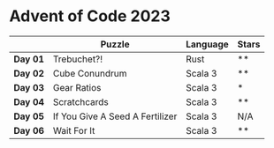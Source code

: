 # Advent of Code 2023

| 	            | Puzzle         	 | Language 	| Stars	|
|--------------|------------------|------------|----------	|
| **Day 01** 	 | Trebuchet?!    	 		| Rust     	| **	|
| **Day 02** 	 | Cube Conundrum 	 		| Scala 3  	| **	|
| **Day 03** 	 | Gear Ratios  	 		| Scala 3  	| *	|
| **Day 04** 	 | Scratchcards  	 		| Scala 3  	| **	|
| **Day 05** 	 | If You Give A Seed A Fertilizer  	| Scala 3  	| N/A	|
| **Day 06** 	 | Wait For It  	 		| Scala 3  	| **	|

